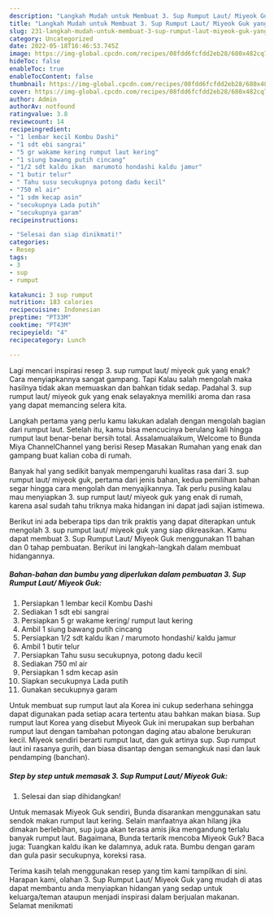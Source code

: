 ```yaml
---
description: "Langkah Mudah untuk Membuat 3. Sup Rumput Laut/ Miyeok Guk yang Enak"
title: "Langkah Mudah untuk Membuat 3. Sup Rumput Laut/ Miyeok Guk yang Enak"
slug: 231-langkah-mudah-untuk-membuat-3-sup-rumput-laut-miyeok-guk-yang-enak
category: Uncategorized
date: 2022-05-18T16:46:53.745Z
image: https://img-global.cpcdn.com/recipes/08fdd6fcfdd2eb28/680x482cq70/3-sup-rumput-laut-miyeok-guk-foto-resep-utama.jpg
hideToc: false
enableToc: true
enableTocContent: false
thumbnail: https://img-global.cpcdn.com/recipes/08fdd6fcfdd2eb28/680x482cq70/3-sup-rumput-laut-miyeok-guk-foto-resep-utama.jpg
cover: https://img-global.cpcdn.com/recipes/08fdd6fcfdd2eb28/680x482cq70/3-sup-rumput-laut-miyeok-guk-foto-resep-utama.jpg
author: Admin
authorAv: notfound
ratingvalue: 3.8
reviewcount: 14
recipeingredient:
- "1 lembar kecil Kombu Dashi"
- "1 sdt ebi sangrai"
- "5 gr wakame kering rumput laut kering"
- "1 siung bawang putih cincang"
- "1/2 sdt kaldu ikan  marumoto hondashi kaldu jamur"
- "1 butir telur"
- " Tahu susu secukupnya potong dadu kecil"
- "750 ml air"
- "1 sdm kecap asin"
- "secukupnya Lada putih"
- "secukupnya garam"
recipeinstructions:

- "Selesai dan siap dinikmati!"
categories:
- Resep
tags:
- 3
- sup
- rumput

katakunci: 3 sup rumput 
nutrition: 183 calories
recipecuisine: Indonesian
preptime: "PT33M"
cooktime: "PT43M"
recipeyield: "4"
recipecategory: Lunch

---
```



Lagi mencari inspirasi resep 3. sup rumput laut/ miyeok guk yang enak? Cara menyiapkannya sangat gampang. Tapi Kalau salah mengolah maka hasilnya tidak akan memuaskan dan bahkan tidak sedap. Padahal 3. sup rumput laut/ miyeok guk yang enak selayaknya memiliki aroma dan rasa yang dapat memancing selera kita.


Langkah pertama yang perlu kamu lakukan adalah dengan mengolah bagian dari rumput laut. Setelah itu, kamu bisa mencucinya berulang kali hingga rumput laut benar-benar bersih total. Assalamualaikum, Welcome to Bunda Miya ChannelChannel yang berisi Resep Masakan Rumahan yang enak dan gampang buat kalian coba di rumah.

Banyak hal yang sedikit banyak mempengaruhi kualitas rasa dari 3. sup rumput laut/ miyeok guk, pertama dari jenis bahan, kedua pemilihan bahan segar hingga cara mengolah dan menyajikannya. Tak perlu pusing kalau mau menyiapkan 3. sup rumput laut/ miyeok guk yang enak di rumah, karena asal sudah tahu triknya maka hidangan ini dapat jadi sajian istimewa.


Berikut ini ada beberapa tips dan trik praktis yang dapat diterapkan untuk mengolah 3. sup rumput laut/ miyeok guk yang siap dikreasikan. Kamu dapat membuat 3. Sup Rumput Laut/ Miyeok Guk menggunakan 11 bahan dan 0 tahap pembuatan. Berikut ini langkah-langkah dalam membuat hidangannya.

<!--inarticleads1-->

##### Bahan-bahan dan bumbu yang diperlukan dalam pembuatan 3. Sup Rumput Laut/ Miyeok Guk:

1. Persiapkan 1 lembar kecil Kombu Dashi
1. Sediakan 1 sdt ebi sangrai
1. Persiapkan 5 gr wakame kering/ rumput laut kering
1. Ambil 1 siung bawang putih cincang
1. Persiapkan 1/2 sdt kaldu ikan / marumoto hondashi/ kaldu jamur
1. Ambil 1 butir telur
1. Persiapkan  Tahu susu secukupnya, potong dadu kecil
1. Sediakan 750 ml air
1. Persiapkan 1 sdm kecap asin
1. Siapkan secukupnya Lada putih
1. Gunakan secukupnya garam


Untuk membuat sup rumput laut ala Korea ini cukup sederhana sehingga dapat digunakan pada setiap acara tertentu atau bahkan makan biasa. Sup rumput laut Korea yang disebut Miyeok Guk ini merupakan sup berbahan rumput laut dengan tambahan potongan daging atau abalone berukuran kecil. Miyeok sendiri berarti rumput laut, dan guk artinya sup. Sup rumput laut ini rasanya gurih, dan biasa disantap dengan semangkuk nasi dan lauk pendamping (banchan). 

<!--inarticleads2-->

##### Step by step untuk memasak 3. Sup Rumput Laut/ Miyeok Guk:


1. Selesai dan siap dihidangkan!

Untuk memasak Miyeok Guk sendiri, Bunda disarankan menggunakan satu sendok makan rumput laut kering. Selain manfaatnya akan hilang jika dimakan berlebihan, sup juga akan terasa amis jika mengandung terlalu banyak rumput laut. Bagaimana, Bunda tertarik mencoba Miyeok Guk? Baca juga: Tuangkan kaldu ikan ke dalamnya, aduk rata. Bumbu dengan garam dan gula pasir secukupnya, koreksi rasa. 

Terima kasih telah menggunakan resep yang tim kami tampilkan di sini. Harapan kami, olahan 3. Sup Rumput Laut/ Miyeok Guk yang mudah di atas dapat membantu anda menyiapkan hidangan yang sedap untuk keluarga/teman ataupun menjadi inspirasi dalam berjualan makanan. Selamat menikmati
